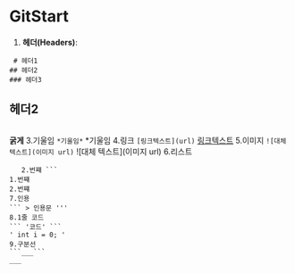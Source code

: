 # GitStart
1. **헤더(Headers)**:
```
 # 헤더1
## 헤더2
### 헤더3
```
## 헤더2
```**굵게
```
**굵게**
3.기울임
```*기울임*```
*기울임
4.링크
```[링크텍스트](url)```
[링크텍스트](url)
5.이미지
```![대체 텍스트](이미지 url)```
![대체 텍스트](이미지 url)
6.리스트
```1. 번쨰
   2.번쨰 ```
1.번쨰
2.번쨰
7.인용
``` > 인용문 '''
8.1줄 코드
``` '코드' ```
' int i = 0; '
9.구분선
```___```
___
